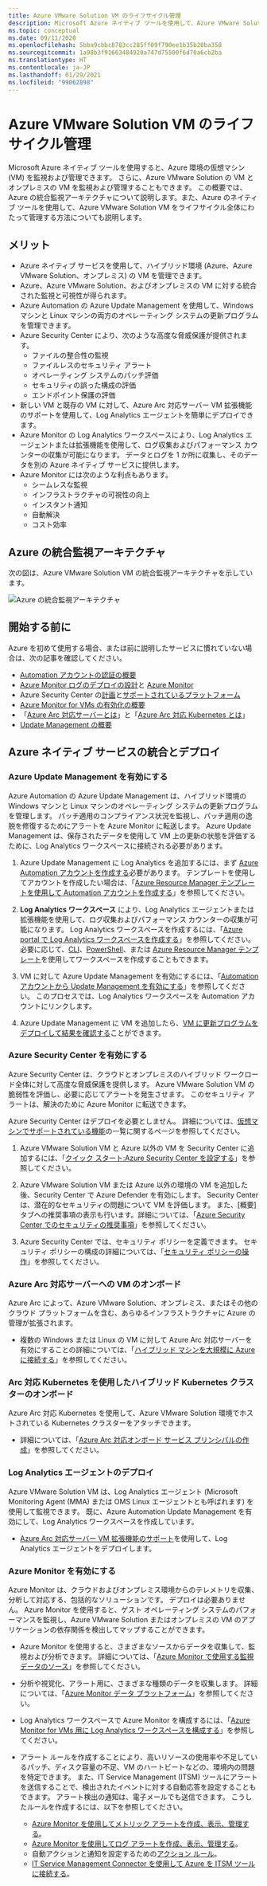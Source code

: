 ```yaml
---
title: Azure VMware Solution VM のライフサイクル管理
description: Microsoft Azure ネイティブ ツールを使用して、Azure VMware Solution VM のライフサイクルのあらゆる側面を管理する方法について説明します。
ms.topic: conceptual
ms.date: 09/11/2020
ms.openlocfilehash: 5bba9cbbc8783cc285ff09f790ee1b35b20ba358
ms.sourcegitcommit: 1a98b3f91663484920a747d75500f6d70a6cb2ba
ms.translationtype: HT
ms.contentlocale: ja-JP
ms.lasthandoff: 01/29/2021
ms.locfileid: "99062898"
---
```

# <a name="lifecycle-management-of-azure-vmware-solution-vms"></a>Azure VMware Solution VM のライフサイクル管理

Microsoft Azure ネイティブ ツールを使用すると、Azure 環境の仮想マシン (VM) を監視および管理できます。 さらに、Azure VMware Solution の VM とオンプレミスの VM を監視および管理することもできます。 この概要では、Azure の統合監視アーキテクチャについて説明します。また、Azure のネイティブ ツールを使用して、Azure VMware Solution VM をライフサイクル全体にわたって管理する方法についても説明します。

## <a name="benefits"></a>メリット

- Azure ネイティブ サービスを使用して、ハイブリッド環境 (Azure、Azure VMware Solution、オンプレミス) の VM を管理できます。
- Azure、Azure VMware Solution、およびオンプレミスの VM に対する統合された監視と可視性が得られます。
- Azure Automation の Azure Update Management を使用して、Windows マシンと Linux マシンの両方のオペレーティング システムの更新プログラムを管理できます。 
- Azure Security Center により、次のような高度な脅威保護が提供されます。
    - ファイルの整合性の監視
    - ファイルレスのセキュリティ アラート
    - オペレーティング システムのパッチ評価
    - セキュリティの誤った構成の評価
    - エンドポイント保護の評価 
- 新しい VM と既存の VM に対して、Azure Arc 対応サーバー VM 拡張機能のサポートを使用して、Log Analytics エージェントを簡単にデプロイできます。 
- Azure Monitor の Log Analytics ワークスペースにより、Log Analytics エージェントまたは拡張機能を使用して、ログ収集およびパフォーマンス カウンターの収集が可能になります。 データとログを 1 か所に収集し、そのデータを別の Azure ネイティブ サービスに提供します。 
- Azure Monitor には次のような利点もあります。 
    - シームレスな監視 
    - インフラストラクチャの可視性の向上 
    - インスタント通知 
    - 自動解決 
    - コスト効率 

## <a name="integrated-azure-monitoring-architecture"></a>Azure の統合監視アーキテクチャ

次の図は、Azure VMware Solution VM の統合監視アーキテクチャを示しています。

![Azure の統合監視アーキテクチャ](media/lifecycle-management-azure-vmware-solutions-virtual-machines/integrated-azure-monitoring-architecture.png)

## <a name="before-you-start"></a>開始する前に

Azure を初めて使用する場合、または前に説明したサービスに慣れていない場合は、次の記事を確認してください。

- [Automation アカウントの認証の概要](../automation/automation-security-overview.md)
- [Azure Monitor ログのデプロイの設計](../azure-monitor/platform/design-logs-deployment.md)と [Azure Monitor](../azure-monitor/overview.md)
- Azure Security Center の[計画](../security-center/security-center-planning-and-operations-guide.md)と[サポートされているプラットフォーム](../security-center/security-center-os-coverage.md)
- [Azure Monitor for VMs の有効化の概要](../azure-monitor/insights/vminsights-enable-overview.md)
- 「[Azure Arc 対応サーバーとは](../azure-arc/servers/overview.md)」と「[Azure Arc 対応 Kubernetes とは](../azure-arc/kubernetes/overview.md)」
- [Update Management の概要](../automation/update-management/overview.md)

## <a name="integrating-and-deploying-azure-native-services"></a>Azure ネイティブ サービスの統合とデプロイ

### <a name="enable-azure-update-management"></a>Azure Update Management を有効にする

Azure Automation の Azure Update Management は、ハイブリッド環境の Windows マシンと Linux マシンのオペレーティング システムの更新プログラムを管理します。 パッチ適用のコンプライアンス状況を監視し、パッチ適用の逸脱を修復するためにアラートを Azure Monitor に転送します。 Azure Update Management は、保存されたデータを使用して VM 上の更新の状態を評価するために、Log Analytics ワークスペースに接続される必要があります。

1.  Azure Update Management に Log Analytics を追加するには、まず [Azure Automation アカウントを作成する](../automation/automation-create-standalone-account.md)必要があります。 テンプレートを使用してアカウントを作成したい場合は、「[Azure Resource Manager テンプレートを使用して Automation アカウントを作成する](../automation/quickstart-create-automation-account-template.md)」を参照してください。

2. **Log Analytics ワークスペース** により、Log Analytics エージェントまたは拡張機能を使用して、ログ収集およびパフォーマンス カウンターの収集が可能になります。 Log Analytics ワークスペースを作成するには、「[Azure portal で Log Analytics ワークスペースを作成する](../azure-monitor/learn/quick-create-workspace.md)」を参照してください。 必要に応じて、[CLI](../azure-monitor/learn/quick-create-workspace-cli.md)、[PowerShell](../azure-monitor/platform/powershell-workspace-configuration.md)、または [Azure Resource Manager テンプレート](../azure-monitor/samples/resource-manager-workspace.md)を使用してワークスペースを作成することもできます。

3. VM に対して Azure Update Management を有効にするには、「[Automation アカウントから Update Management を有効にする](../automation/update-management/enable-from-automation-account.md)」を参照してください。 このプロセスでは、Log Analytics ワークスペースを Automation アカウントにリンクします。 
 
4. Azure Update Management に VM を追加したら、[VM に更新プログラムをデプロイして結果を確認する](../automation/update-management/deploy-updates.md)ことができます。 

### <a name="enable-azure-security-center"></a>Azure Security Center を有効にする

Azure Security Center は、クラウドとオンプレミスのハイブリッド ワークロード全体に対して高度な脅威保護を提供します。 Azure VMware Solution VM の脆弱性を評価し、必要に応じてアラートを発生させます。 このセキュリティ アラートは、解決のために Azure Monitor に転送できます。

Azure Security Center はデプロイを必要としません。 詳細については、[仮想マシンでサポートされている機能](../security-center/security-center-services.md)の一覧に関するページを参照してください。

1. Azure VMware Solution VM と Azure 以外の VM を Security Center に追加するには、「[クイック スタート:Azure Security Center を設定する](../security-center/security-center-get-started.md)」を参照してください。 

2. Azure VMware Solution VM または Azure 以外の環境の VM を追加した後、Security Center で Azure Defender を有効にします。 Security Center は、潜在的なセキュリティの問題について VM を評価します。 また、[概要] タブへの推奨事項の表示も行います。詳細については、「[Azure Security Center でのセキュリティの推奨事項](../security-center/security-center-recommendations.md)」を参照してください。

3. Azure Security Center では、セキュリティ ポリシーを定義できます。 セキュリティ ポリシーの構成の詳細については、「[セキュリティ ポリシーの操作](../security-center/tutorial-security-policy.md)」を参照してください。

### <a name="onboard-vms-to-azure-arc-enabled-servers"></a>Azure Arc 対応サーバーへの VM のオンボード

Azure Arc によって、Azure VMware Solution、オンプレミス、またはその他のクラウド プラットフォームを含む、あらゆるインフラストラクチャに Azure の管理が拡張されます。

- 複数の Windows または Linux の VM に対して Azure Arc 対応サーバーを有効にすることの詳細については、「[ハイブリッド マシンを大規模に Azure に接続する](../azure-arc/servers/onboard-service-principal.md)」を参照してください。

### <a name="onboard-hybrid-kubernetes-clusters-with-arc-enabled-kubernetes"></a>Arc 対応 Kubernetes を使用したハイブリッド Kubernetes クラスターのオンボード

Azure Arc 対応 Kubernetes を使用して、Azure VMware Solution 環境でホストされている Kubernetes クラスターをアタッチできます。 

- 詳細については、「[Azure Arc 対応オンボード サービス プリンシパルの作成](../azure-arc/kubernetes/create-onboarding-service-principal.md)」を参照してください。

### <a name="deploy-the-log-analytics-agent"></a>Log Analytics エージェントのデプロイ

Azure VMware Solution VM は、Log Analytics エージェント (Microsoft Monitoring Agent (MMA) または OMS Linux エージェントとも呼ばれます) を使用して監視できます。 既に、Azure Automation Update Management を有効にして、Log Analytics ワークスペースを作成しています。

- [Azure Arc 対応サーバー VM 拡張機能のサポート](../azure-arc/servers/manage-vm-extensions.md)を使用して、Log Analytics エージェントをデプロイします。

### <a name="enable-azure-monitor"></a>Azure Monitor を有効にする

Azure Monitor は、クラウドおよびオンプレミス環境からのテレメトリを収集、分析して対応する、包括的なソリューションです。 デプロイは必要ありません。 Azure Monitor を使用すると、ゲスト オペレーティング システムのパフォーマンスを監視し、Azure VMware Solution またはオンプレミスの VM のアプリケーションの依存関係を検出してマップすることができます。

- Azure Monitor を使用すると、さまざまなソースからデータを収集して、監視および分析できます。 詳細については、「[Azure Monitor で使用する監視データのソース](../azure-monitor/platform/data-sources.md)」を参照してください。

- 分析や視覚化、アラート用に、さまざまな種類のデータを収集します。 詳細については、「[Azure Monitor データ プラットフォーム](../azure-monitor/platform/data-platform.md)」を参照してください。

- Log Analytics ワークスペースで Azure Monitor を構成するには、「[Azure Monitor for VMs 用に Log Analytics ワークスペースを構成する](../azure-monitor/insights/vminsights-configure-workspace.md)」を参照してください。

- アラート ルールを作成することにより、高いリソースの使用率や不足しているパッチ、ディスク容量の不足、VM のハートビートなどの、環境内の問題を特定できます。 また、IT Service Management (ITSM) ツールにアラートを送信することで、検出されたイベントに対する自動応答を設定することもできます。 アラート検出の通知は、電子メールでも送信できます。 こうしたルールを作成するには、以下を参照してください。
    - [Azure Monitor を使用してメトリック アラートを作成、表示、管理する](../azure-monitor/platform/alerts-metric.md)。
    - [Azure Monitor を使用してログ アラートを作成、表示、管理する](../azure-monitor/platform/alerts-log.md)。
    - 自動アクションと通知を設定するための[アクション ルール](../azure-monitor/platform/alerts-action-rules.md)。
    - [IT Service Management Connector を使用して Azure を ITSM ツールに接続する](../azure-monitor/platform/itsmc-overview.md)。